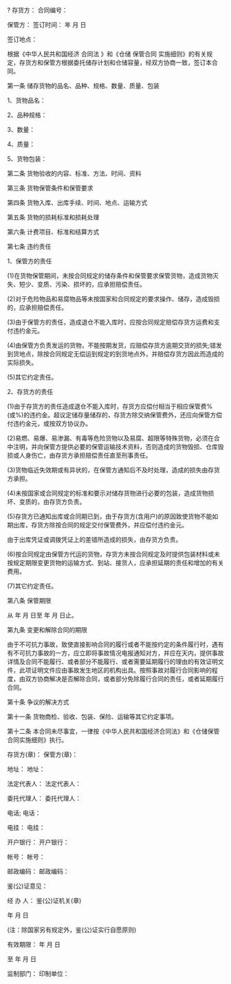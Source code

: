 
 



?
存货方： 合同编号：


保管方： 签订时间： 年 月 日


签订地点：


根据《中华人民共和国经济
合同法
》和《仓储
保管合同
实施细则》的有关规定，存货方和保管方根据委托储存计划和仓储容量，经双方协商一致，签订本合同。


第一条 储存货物的品名、品种、规格、数量、质量、包装


1、货物品名：


2、品种规格：


3、数量：


4、质量：


5、货物包装：


第二条 货物验收的内容、标准、方法、时间、资料


第三条 货物保管条件和保管要求


第四条 货物入库、出库手续、时间、地点、运输方式


第五条 货物的损耗标准和损耗处理


第六条 计费项目、标准和结算方式


第七条 违约责任


1、保管方的责任


(1)在货物保管期间，未按合同规定的储存条件和保管要求保管货物，造成货物灭失、短少、变质、污染、损坏的，应承担赔偿责任。


(2)对于危险物品和易腐物品等未按国家和合同规定的要求操作、储存，造成毁损的，应承担赔偿责任。


(3)由于保管方的责任，造成退仓不能入库时，应按合同规定赔偿存货方运费和支付违约金元。


(4)由保管方负责发运的货物，不能按期发货，应赔偿存货方逾期交货的损失;错发到货地点，除按合同规定无偿运到规定的到货地点外，并赔偿存货方因此而造成的实际损失。


(5)其它约定责任。


2、存货方的责任


(1)由于存货方的责任造成退仓不能入库时，存货方应偿付相当于相应保管费%(或%)的违约金。超议定储存量储存的，存货方除交纳保管费外，还应向保管方偿付违约金元，或按双方协议办。


(2)易燃、易爆、易渗漏、有毒等危险货物以及易腐、超限等特殊货物，必须在合中注明，并向保管方提供必要的保管运输技术资料，否则造成的货物毁损、仓库毁损或人身伤亡，由存货方承担赔偿责任直至刑事责任。


(3)货物临近失效期或有异状的，在保管方通知后不及时处理，造成的损失由存货方承担。


(4)未按国家或合同规定的标准和要示对储存货物进行必要的包装，造成货物损坏、变质的，由存货方负责。


(5)存货方已通知出库或合同期已到，由于存货方(含用户)的原因致使货物不能如期出库，存货方除按合同的规定交付保管费外，并应偿付违约金元。


由于出库凭证或调拨凭证上的差错所造成的损失，由存货方负责。


(6)按合同规定由保管方代运的货物，存货方未按合同规定及时提供包装材料或未按规定期限变更货物的运输方式、到站、接货人，应承担延期的责任和增加的有关费用。


(7)其它约定责任。


第八条 保管期限


从 年 月 日至 年 月 日止。


第九条 变更和解除合同的期限


由于不可抗力事故，致使直接影响合同的履行或者不能按约定的条件履行时，遇有有不可抗力事故的一方，应立即将事故情况电报通知对方，并应在天内，提供事故详情及合同不能履行、或者部分不能履行、或者需要延期履行的理由的有效证明文件，此项证明文件应由事故发生地区的机构出具。按照事故对履行合同影响的程度，由双方协商解决是否解除合同，或者部分免除履行合同的责任，或者延期履行合同。


第十条 争议的解决方式


第十一条 货物商检、验收、包装、保险、运输等其它约定事项。


第十二条 本合同未尽事宜，一律按《中华人民共和国经济合同法》和《仓储保管合同实施细则》执行。


存货方(章)： 保管方(章)：


地址： 地址：


法定代表人： 法定代表人：


委托代理人： 委托代理人：


电话; 电话：


电挂： 电挂：


开户银行： 开户银行：


帐号： 帐号：


邮政编码： 邮政编码：


鉴(公)证意见：



经 办 人： 鉴(公)证机关(章) 



年 月 日 



(注：除国家另有规定外，鉴(公)证实行自愿原则) 



有效期限： 年 月 日


至 年 月 日


监制部门： 印制单位：
 


 

 
 
 
 
 
  


  
 

  


  


  
 
 
 
 

